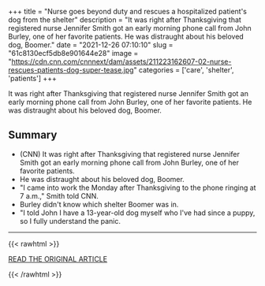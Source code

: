 +++
title = "Nurse goes beyond duty and rescues a hospitalized patient's dog from the shelter"
description = "It was right after Thanksgiving that registered nurse Jennifer Smith got an early morning phone call from John Burley, one of her favorite patients. He was distraught about his beloved dog, Boomer."
date = "2021-12-26 07:10:10"
slug = "61c8130ecf5db8e901644e28"
image = "https://cdn.cnn.com/cnnnext/dam/assets/211223162607-02-nurse-rescues-patients-dog-super-tease.jpg"
categories = ['care', 'shelter', 'patients']
+++

It was right after Thanksgiving that registered nurse Jennifer Smith got an early morning phone call from John Burley, one of her favorite patients. He was distraught about his beloved dog, Boomer.

## Summary

- (CNN) It was right after Thanksgiving that registered nurse Jennifer Smith got an early morning phone call from John Burley, one of her favorite patients.
- He was distraught about his beloved dog, Boomer.
- "I came into work the Monday after Thanksgiving to the phone ringing at 7 a.m.," Smith told CNN.
- Burley didn't know which shelter Boomer was in.
- "I told John I have a 13-year-old dog myself who I've had since a puppy, so I fully understand the panic.

---

{{< rawhtml >}}
  <p class="article-category">
    <a target="_blank" href="https://www.cnn.com/2021/12/25/us/nurse-rescue-dog-patient-hospital-rome-new-york/index.html">READ THE ORIGINAL ARTICLE</a>
  </p>
{{< /rawhtml >}}
